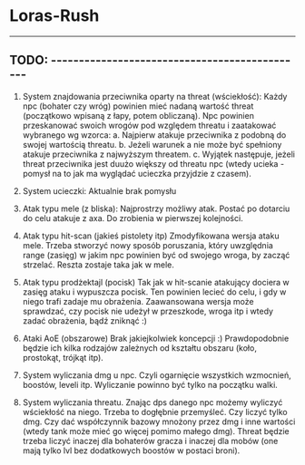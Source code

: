 # Loras-Rush

----------------------------------------------------
TODO: ----------------------------------------------
----------------------------------------------------

1. System znajdowania przeciwnika oparty na threat (wściekłość):
  Każdy npc (bohater czy wróg) powinien mieć nadaną wartość threat (początkowo wpisaną z łapy, potem obliczaną).
  Npc powinien przeskanować swoich wrogów pod względem threatu i zaatakować wybranego wg wzorca:
    a. Najpierw atakuje przeciwnika z podobną do swojej wartością threatu.
    b. Jeżeli warunek a nie może być spełniony atakuje przeciwnika z najwyższym threatem.
    c. Wyjątek następuje, jeżeli threat przeciwnika jest duużo większy od threatu npc (wtedy ucieka - pomysł na to jak ma wyglądać ucieczka przyjdzie z czasem).
    
2. System ucieczki:
  Aktualnie brak pomysłu
  
3. Atak typu mele (z bliska):
  Najprostrzy możliwy atak. Postać po dotarciu do celu atakuje z axa. Do zrobienia w pierwszej kolejności.
  
4. Atak typu hit-scan (jakieś pistolety itp)
  Zmodyfikowana wersja ataku mele. Trzeba stworzyć nowy sposób poruszania, który uwzględnia range (zasięg) w jakim npc powinien być od swojego wroga, by zacząć strzelać. Reszta zostaje taka jak w mele.
  
5. Atak typu prodżektajl (pocisk)
  Tak jak w hit-scanie atakujący dociera w zasięg ataku i wypuszcza pocisk. Ten powinien lecieć do celu, i gdy w niego trafi zadaje mu obrażenia. Zaawansowana wersja może sprawdzać, czy pocisk nie udeżył w przeszkode, wroga itp i wtedy zadać obrażenia, bądź zniknąć :)
  
6. Ataki AoE (obszarowe)
  Brak jakiejkolwiek koncepcji :) Prawdopodobnie będzie ich kilka rodzajów zależnych od kształtu obszaru (koło, prostokąt, trójkąt itp).
  
7. System wyliczania dmg u npc.
  Czyli ogarnięcie wszystkich wzmocnień, boostów, leveli itp. 
  Wyliczanie powinno być tylko na początku walki.
  
8. System wyliczania threatu.
  Znając dps danego npc możemy wyliczyć wściekłość na niego. Trzeba to dogłębnie przemyśleć. Czy liczyć tylko dmg. Czy dać współczynnik bazowy mnożony przez dmg i inne wartości (wtedy tank może mieć go więcej pomimo małego dmg). Threat będzie trzeba liczyć inaczej dla bohaterów gracza i inaczej dla mobów (one mają tylko lvl bez dodatkowych boostów w postaci broni).
